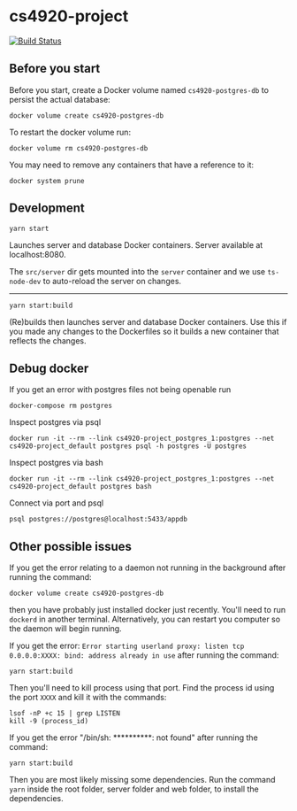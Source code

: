 # cs4920-project

[![Build Status](https://travis-ci.com/mezzode/cs4920-project.svg?token=6WdYqhE2VqFrFPokttzf&branch=master)](https://travis-ci.com/mezzode/cs4920-project)

## Before you start

Before you start, create a Docker volume named `cs4920-postgres-db` to persist the actual database:

```
docker volume create cs4920-postgres-db
```

To restart the docker volume run:

```
docker volume rm cs4920-postgres-db
```

You may need to remove any containers that have a reference to it:

```
docker system prune
```

## Development

```
yarn start
```

Launches server and database Docker containers. Server available at localhost:8080.

The `src/server` dir gets mounted into the `server` container and we use `ts-node-dev` to auto-reload the server on changes.

---

```
yarn start:build
```

(Re)builds then launches server and database Docker containers. Use this if you made any changes to the Dockerfiles so it builds a new container that reflects the changes.

## Debug docker

If you get an error with postgres files not being openable run

```
docker-compose rm postgres
```

Inspect postgres via psql

```
docker run -it --rm --link cs4920-project_postgres_1:postgres --net cs4920-project_default postgres psql -h postgres -U postgres
```

Inspect postgres via bash

```
docker run -it --rm --link cs4920-project_postgres_1:postgres --net cs4920-project_default postgres bash
```

Connect via port and psql

```
psql postgres://postgres@localhost:5433/appdb
```
## Other possible issues

If you get the error relating to a daemon not running in the background after running the command:

```
docker volume create cs4920-postgres-db
```

then you have probably just installed docker just recently. You'll need to run `dockerd` in another terminal. Alternatively, you can restart you computer so the daemon will begin running. 


If you get the error: `Error starting userland proxy: listen tcp 0.0.0.0:XXXX: bind: address already in use` after running the command:

```
yarn start:build
```

Then you'll need to kill process using that port. Find the process id using the port `XXXX` and kill it with the commands:

```
lsof -nP +c 15 | grep LISTEN
kill -9 (process_id)
```

If you get the error "/bin/sh: **********: not found" after running the command:

```
yarn start:build
```

Then you are most likely missing some dependencies. Run the command `yarn` inside the root folder, server folder and web folder, to install the dependencies. 
